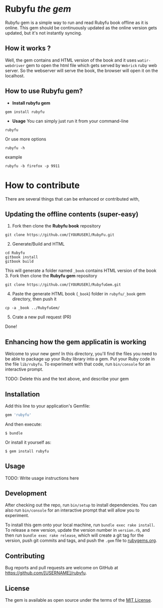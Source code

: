# Rubyfu *the gem*
Rubyfu gem is a simple way to run and read Rubyfu book offline as it is online. This gem should be continuously updated as the online version gets updated, but it's not instantly syncing.

## How it works ?
Well, the gem contains and HTML version of the book and it uses `watir-webdriver` gem to open the html file which gets served by `Webrick` ruby web server. So the webserver will serve the book, the browser will open it on the localhost.

## How to use Rubyfu gem?

- **Install rubyfu gem**

```
gem install rubyfu
```

- **Usage**
You can simply just run it from your command-line
```
rubyfu
```

Or use more options 
```
rubyfu -h
```
example

```
rubyfu -b firefox -p 9911
```

# How to contribute
There are several things that can be enhanced or contributed with,
## Updating the offline contents (super-easy)

1. Fork then clone the **Rubyfu book** repository
```
git clone https://github.com/[YOURUSER]/RubyFu.git
```
2. Generate/Build and HTML
```
cd Rubyfu
gitbook install
gitbook build 
```
This will generate a folder named `_book` contains HTML version of the book
3. Fork then clone the **Rubyfu gem** repository
```
git clone https://github.com/[YOURUSER]/RubyfuGem.git
```
4. Paste the generate HTML book (`_book`) folder in `rubyfu/_book` gem directory, then push it
```
cp -a _book ../RubyfuGem/
```

5. Crate a new pull request (PR)

Done!

## Enhancing how the gem applicatin is working 





Welcome to your new gem! In this directory, you'll find the files you need to be able to package up your Ruby library into a gem. Put your Ruby code in the file `lib/rubyfu`. To experiment with that code, run `bin/console` for an interactive prompt.

TODO: Delete this and the text above, and describe your gem

## Installation

Add this line to your application's Gemfile:

```ruby
gem 'rubyfu'
```

And then execute:

    $ bundle

Or install it yourself as:

    $ gem install rubyfu

## Usage

TODO: Write usage instructions here

## Development

After checking out the repo, run `bin/setup` to install dependencies. You can also run `bin/console` for an interactive prompt that will allow you to experiment.

To install this gem onto your local machine, run `bundle exec rake install`. To release a new version, update the version number in `version.rb`, and then run `bundle exec rake release`, which will create a git tag for the version, push git commits and tags, and push the `.gem` file to [rubygems.org](https://rubygems.org).

## Contributing

Bug reports and pull requests are welcome on GitHub at https://github.com/[USERNAME]/rubyfu.


## License

The gem is available as open source under the terms of the [MIT License](http://opensource.org/licenses/MIT).

